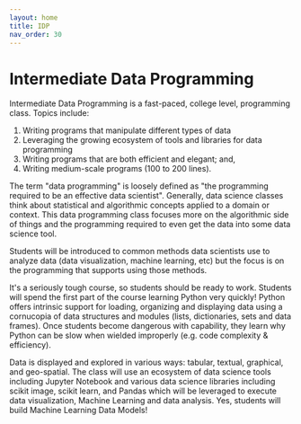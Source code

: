 ```yaml
---
layout: home
title: IDP
nav_order: 30
---
```


# Intermediate Data Programming

Intermediate Data Programming is a fast-paced, college level, programming class. Topics include: 

1. Writing programs that manipulate different types of data
2. Leveraging the growing ecosystem of tools and libraries for data programming
3. Writing programs that are both efficient and elegant; and,
4. Writing medium-scale programs (100 to 200 lines). 

The term "data programming" is  loosely defined as "the programming required to be an effective data scientist". Generally, data science classes think about statistical and algorithmic concepts applied to a domain or context. This data programming class focuses more on the algorithmic side of things and the programming required to even get the data into some data science tool. 

Students will be introduced to common methods data scientists use to analyze data (data visualization, machine learning, etc) but the focus is on the programming that supports using those methods.

It's a seriously tough course, so students should be ready to work. Students will spend the first part of the course learning Python very quickly! Python offers intrinsic support for loading, organizing and displaying data using a cornucopia of data structures and modules (lists, dictionaries, sets and data frames). Once students become dangerous with capability, they learn why Python can be slow when wielded improperly (e.g. code complexity & efficiency). 

Data is displayed and explored in various ways: tabular, textual, graphical, and geo-spatial. The class will use an ecosystem of data science tools including Jupyter Notebook and various data science libraries including scikit image, scikit learn, and Pandas which will be leveraged to execute data visualization, Machine Learning and data analysis. Yes, students will build Machine Learning Data Models!
